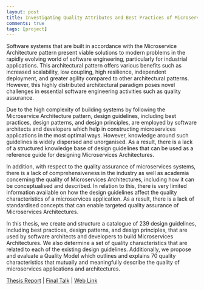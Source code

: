 ```yaml
---
layout: post
title: Investigating Quality Attributes and Best Practices of Microservices Architectures
comments: true
tags: [project]
---
```


Software systems that are built in accordance with the Microservice Architecture pattern present viable solutions to modern problems in the rapidly evolving world of software engineering, particularly for industrial applications. This architectural pattern offers various benefits such as increased scalability, low coupling, high resilience, independent deployment, and greater agility compared to other architectural patterns. However, this highly distributed architectural paradigm poses novel challenges in essential software engineering activities such as quality assurance.

Due to the high complexity of building systems by following the Microservice Architecture pattern, design guidelines, including best practices, design patterns, and design principles, are employed by software architects and developers which help in constructing microservices applications in the most optimal ways. However, knowledge around such guidelines is widely dispersed and unorganised. As a result, there is a lack of a structured knowledge base of design guidelines that can be used as a reference guide for designing Microservices Architectures.

In addition, with respect to the quality assurance of microservices systems, there is a lack of comprehensiveness in the industry as well as academia concerning the quality of Microservices Architectures, including how it can be conceptualised and described. In relation to this, there is very limited information available on how the design guidelines affect the quality characteristics of a microservices application. As a result, there is a lack of standardised concepts that can enable targeted quality assurance of Microservices Architectures.

In this thesis, we create and structure a catalogue of 239 design guidelines, including best practices, design patterns, and design principles, that are used by software architects and developers to build Microservices Architectures. We also determine a set of quality characteristics that are related to each of the existing design guidelines. Additionally, we propose and evaluate a Quality Model which outlines and explains 70 quality characteristics that mutually and meaningfully describe the quality of microservices applications and architectures.

<a href="/Master_Thesis.pdf" target="_blank"> Thesis Report</a> |
<a href="/Final_Talk.pdf" target="_blank"> Final Talk</a> |
<a href="https://swc.rwth-aachen.de/theses/investigating-quality-attributes-and-best-practices-of-microservices-architectures/" target="_blank"> Web Link</a>